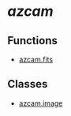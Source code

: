 # *azcam*

## Functions
  - [azcam.fits](azcam_fits.md)

## Classes
  - [azcam.image](azcam_image.md)
